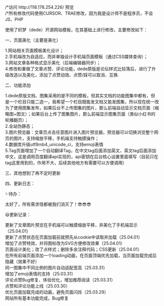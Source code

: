 <p>/*访问  http://118.178.254.226/  预览<br>/*所有修改代码使用CURSOR、TRAE修改，因为我是设计师不是程序员，不会JS、PHP</p>

<p>使用了织梦（dede）开源网站模板，在其基础上进行修改，主要修改如下：</p>
<p>一、页面美化（主要是美化）</p>
<p>1.网站相关页面模板美化设计；<br>
2.手机端改为自适应，而非单独设计手机端页面模板（通过CSS媒体查询）；<br>
3.网站文章各种格式显示美化（后端编辑器同步）；<br>
4.修改和重做了文章点赞、评论功能，dede原版是论坛样式比较落后，进行了升级改造以及美化，添加了点赞动效、点赞/踩可以取消、互换.</p>

<p>二、功能添加</p>
<p>1.dede原版文档、图集采用的是不同的模板，但其实文档的功能图集中都有，但是一个栏目只能二选一，我希望一个栏目既能发文档又能发图集，所以现在统一改为了使用图集发布，如果后台不上传图集的图片，那么前端自动显示文档页面（缩略图+图文）；如果后台上传了图集图片，那么前端显示图集页面（类似小红书的轮播翻页）；<br>
2.全站伪静态；<br>
3.图片预览器：文章页点击任意图片进入图片预览器，预览器可以切换浏览整个网页的图片，支持缩放平移，手机端支持触摸操作；<br>
4.数据库升级utf8mb4_unicode_ci，支持emoji表情<br>
5.Tag页面增加了一个自动翻译Tag，在中文tag后面添加英文、英文tag后面添加中文，这是调用百度翻译api实现的，api密钥在后台核心设置里面填写（目前只在tag这里用到的，作用不大，后续其他地方有需要可以方便调用）</p>

<p>三、其他想到了再不定时更新</p>

<p>四、更新日志：</p>

<p>✨待办：</p>
<p>  太好了，所有需求怪都被我们消灭了！😎😎😎</p>

<p>😃更新记录：</p>
<p>  更新了文章图片预览在手机端可以触摸缩放平移，并美化了手机端显示（25.04.01）<br>
  更新了点赞状态在页面加载前就预先从cookie中读取并加载（25.04.01）<br>
  增加了点赞特效，并将图标改为SVG方便修改效果（25.04.01）<br>
  页面设计美化；改了点样式；删除多余注释代码；CSS更新（25.04.01）<br>
  在所有前端页面添加一个loading动画，在页面顶端优先加载，当页面加载完成后隐藏（效果不好）<br>
  同一图集中不同比例的图片自动适配宽高（25.03.31）<br>
  增加了emoji表情的支持（25.03.31）<br>
  评论点赞Bug修复、体验优化，增加推荐阅读（25.03.31）<br>
  点赞和评论功能上线（25.03.30）<br>
  优化页面加载完成的动画，避免页面闪烁（25.03.29）<br>
  网站所有基本功能完成，Bug修复</p>
